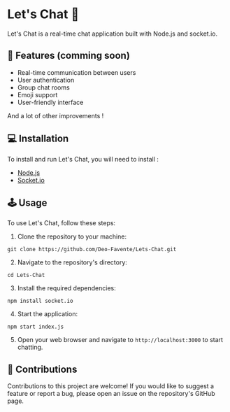 # Let's Chat 💬

Let's Chat is a real-time chat application built with Node.js and socket.io.

## 🚀 Features (comming soon)
- Real-time communication between users
- User authentication
- Group chat rooms
- Emoji support
- User-friendly interface

And a lot of other improvements !

## 💻 Installation
To install and run Let's Chat, you will need to install : 
- [Node.js](https://nodejs.org/en/download/)
- [Socket.io](https://socket.io/docs/v3/server-installation/)

## 🕹️ Usage
To use Let's Chat, follow these steps:
1. Clone the repository to your machine:
```
git clone https://github.com/Deo-Favente/Lets-Chat.git
```
2. Navigate to the repository's directory:
```
cd Lets-Chat
```
3. Install the required dependencies:
```
npm install socket.io
```
4. Start the application:
```
npm start index.js
```
5. Open your web browser and navigate to `http://localhost:3000` to start chatting.

## 🤝 Contributions
Contributions to this project are welcome! If you would like to suggest a feature or report a bug, please open an issue on the repository's GitHub page.
